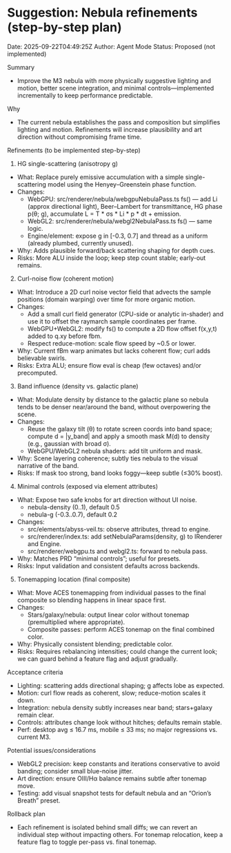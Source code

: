 # Suggestion: Nebula refinements (step-by-step plan)

Date: 2025-09-22T04:49:25Z
Author: Agent Mode
Status: Proposed (not implemented)

Summary
- Improve the M3 nebula with more physically suggestive lighting and motion, better scene integration, and minimal controls—implemented incrementally to keep performance predictable.

Why
- The current nebula establishes the pass and composition but simplifies lighting and motion. Refinements will increase plausibility and art direction without compromising frame time.

Refinements (to be implemented step-by-step)
1) HG single-scattering (anisotropy g)
- What: Replace purely emissive accumulation with a simple single-scattering model using the Henyey–Greenstein phase function.
- Changes:
  - WebGPU: src/renderer/nebula/webgpuNebulaPass.ts fs() — add Li (approx directional light), Beer–Lambert for transmittance, HG phase p(θ; g), accumulate L = T * σs * Li * p * dt + emission.
  - WebGL2: src/renderer/nebula/webgl2NebulaPass.ts fs() — same logic.
  - Engine/element: expose g in [-0.3, 0.7] and thread as a uniform (already plumbed, currently unused).
- Why: Adds plausible forward/back scattering shaping for depth cues.
- Risks: More ALU inside the loop; keep step count stable; early-out remains.

2) Curl-noise flow (coherent motion)
- What: Introduce a 2D curl noise vector field that advects the sample positions (domain warping) over time for more organic motion.
- Changes:
  - Add a small curl field generator (CPU-side or analytic in-shader) and use it to offset the raymarch sample coordinates per frame.
  - WebGPU+WebGL2: modify fs() to compute a 2D flow offset f(x,y,t) added to q.xy before fbm.
  - Respect reduce-motion: scale flow speed by ~0.5 or lower.
- Why: Current fBm warp animates but lacks coherent flow; curl adds believable swirls.
- Risks: Extra ALU; ensure flow eval is cheap (few octaves) and/or precomputed.

3) Band influence (density vs. galactic plane)
- What: Modulate density by distance to the galactic plane so nebula tends to be denser near/around the band, without overpowering the scene.
- Changes:
  - Reuse the galaxy tilt (θ) to rotate screen coords into band space; compute d = |y_band| and apply a smooth mask M(d) to density (e.g., gaussian with broad σ).
  - WebGPU/WebGL2 nebula shaders: add tilt uniform and mask.
- Why: Scene layering coherence; subtly ties nebula to the visual narrative of the band.
- Risks: If mask too strong, band looks foggy—keep subtle (≤30% boost).

4) Minimal controls (exposed via element attributes)
- What: Expose two safe knobs for art direction without UI noise.
  - nebula-density (0..1), default 0.5
  - nebula-g (-0.3..0.7), default 0.2
- Changes:
  - src/elements/abyss-veil.ts: observe attributes, thread to engine.
  - src/renderer/index.ts: add setNebulaParams(density, g) to IRenderer and Engine.
  - src/renderer/webgpu.ts and webgl2.ts: forward to nebula pass.
- Why: Matches PRD “minimal controls”; useful for presets.
- Risks: Input validation and consistent defaults across backends.

5) Tonemapping location (final composite)
- What: Move ACES tonemapping from individual passes to the final composite so blending happens in linear space first.
- Changes:
  - Stars/galaxy/nebula: output linear color without tonemap (premultiplied where appropriate).
  - Composite passes: perform ACES tonemap on the final combined color.
- Why: Physically consistent blending; predictable color.
- Risks: Requires rebalancing intensities; could change the current look; we can guard behind a feature flag and adjust gradually.

Acceptance criteria
- Lighting: scattering adds directional shaping; g affects lobe as expected.
- Motion: curl flow reads as coherent, slow; reduce-motion scales it down.
- Integration: nebula density subtly increases near band; stars+galaxy remain clear.
- Controls: attributes change look without hitches; defaults remain stable.
- Perf: desktop avg ≤ 16.7 ms, mobile ≤ 33 ms; no major regressions vs. current M3.

Potential issues/considerations
- WebGL2 precision: keep constants and iterations conservative to avoid banding; consider small blue-noise jitter.
- Art direction: ensure OIII/Hα balance remains subtle after tonemap move.
- Testing: add visual snapshot tests for default nebula and an “Orion’s Breath” preset.

Rollback plan
- Each refinement is isolated behind small diffs; we can revert an individual step without impacting others. For tonemap relocation, keep a feature flag to toggle per-pass vs. final tonemap.
